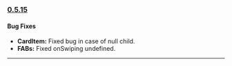 ### [0.5.15](https://github.com/GeekyAnts/NativeBase/releases/tag/v0.5.15)

#### Bug Fixes
* **CardItem:** Fixed bug in case of null child.
* **FABs:** Fixed onSwiping undefined.

<hr>
